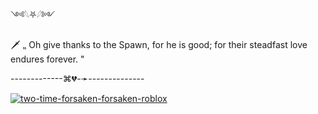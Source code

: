 ༺𓆩⛧𓆪༻

🗡 ⹂ Oh give thanks to the Spawn, for he is good; for their steadfast love endures forever. "

-------------⌘💔-➛--------------

[![two-time-forsaken-forsaken-roblox](https://github.com/user-attachments/assets/54ecda61-c391-4e28-8eaf-8282651fa685)
](https://i.pinimg.com/736x/c1/92/d8/c192d8d807fc6cd6461ae42d52f1be8f.jpg)
